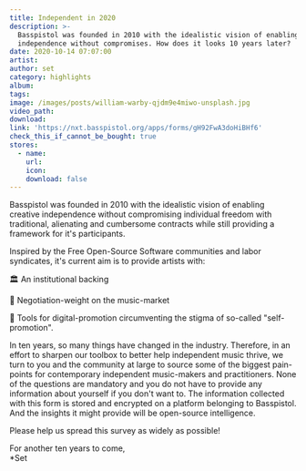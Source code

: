 ```yaml
---
title: Independent in 2020
description: >-
  Basspistol was founded in 2010 with the idealistic vision of enabling creative
  independence without compromises. How does it looks 10 years later?
date: 2020-10-14 07:07:00
artist:
author: set
category: highlights
album:
tags:
image: /images/posts/william-warby-qjdm9e4miwo-unsplash.jpg
video_path:
download:
link: 'https://nxt.basspistol.org/apps/forms/gH92FwA3doHiBHf6'
check_this_if_cannot_be_bought: true
stores:
  - name:
    url:
    icon:
    download: false
---
```


Basspistol was founded in 2010 with the idealistic vision of enabling creative independence without compromising individual freedom with traditional, alienating and cumbersome contracts while still providing a framework for it's participants.

Inspired by the Free Open-Source Software communities and labor syndicates, it's current aim is to provide artists with:

🏛️ An institutional backing

💪 Negotiation-weight on the music-market

🍬 Tools for digital-promotion circumventing the stigma of so-called "self-promotion".

In ten years, so many things have changed in the industry. Therefore, in an effort to sharpen our toolbox to better help independent music thrive, we turn to you and the community at large to source some of the biggest pain-points for contemporary independent music-makers and practitioners. None of the questions are mandatory and you do not have to provide any information about yourself if you don't want to. The information collected with this form is stored and encrypted on a platform belonging to Basspistol. And the insights it might provide will be open-source intelligence.

Please help us spread this survey as widely as possible\!

For another ten years to come,<br>\*Set